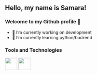 ## Hello, my name is Samara! 
### Welcome to my Github profile :rose:

- 🔭 I’m currently working on development
- 🌱 I’m currently learning python/backend

### Tools and Technologies

<img src="https://cdn.jsdelivr.net/gh/devicons/devicon/icons/git/git-original.svg" width="40" height="40"/> <img src="https://cdn.jsdelivr.net/gh/devicons/devicon/icons/vscode/vscode-original.svg" width="40" height="40" /> 

<!-- ### Learning

<img src="https://cdn.jsdelivr.net/gh/devicons/devicon/icons/python/python-original.svg" width="40" height="40"/>

<div>
<a href="https://github.com/samrqs">
<img height="140em" src="https://github-readme-stats.vercel.app/api/top-langs/?username=samrqs&layout=compact&langs_count=7&theme=dracula"/>
<img height="140em" src="https://github-readme-stats.vercel.app/api?username=samrqs&show_icons=true&theme=dracula&include_all_commits=true&count_private=true"/>
</div> -->

<!--
**samrqs/samrqs** is a ✨ _special_ ✨ repository because its `README.md` (this file) appears on your GitHub profile.

- 🔭 I’m currently working on development
- 🌱 I’m currently learning python/backend
- 🤔 I’m looking for help with ...
- 💬 Ask me about ...
- 📫 How to reach me: ...
- 😄 Pronouns: ...
- ⚡ Fun fact: ...
-->
